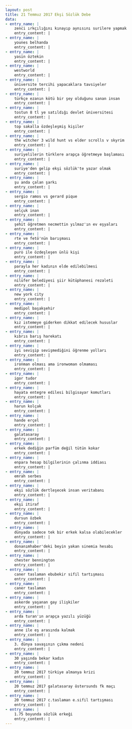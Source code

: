 ```yaml
---
layout: post
title: 21 Temmuz 2017 Ekşi Sözlük Debe
data:
- entry_name: |
    zenci ırkçılığını kınayıp aynısını surilere yapmak
    entry_content: |
- entry_name: |
    younes belhanda
    entry_content: |
- entry_name: |
    yasin öztekin
    entry_content: |
- entry_name: |
    westworld
    entry_content: |
- entry_name: |
    üniversite tercihi yapacaklara tavsiyeler
    entry_content: |
- entry_name: |
    türkçe ezanın kötü bir şey olduğunu sanan insan
    entry_content: |
- entry_name: |
    tostun 8 tl ye satıldığı devlet üniversitesi
    entry_content: |
- entry_name: |
    top sakalla özdeşleşmiş kişiler
    entry_content: |
- entry_name: |
    the witcher 3 wild hunt vs elder scrolls v skyrim
    entry_content: |
- entry_name: |
    suriyelilerin türklere arapça öğretmeye başlaması
    entry_content: |
- entry_name: |
    suriye'den gelip ekşi sözlük'te yazar olmak
    entry_content: |
- entry_name: |
    şu anda çalan şarkı
    entry_content: |
- entry_name: |
    sergio ramos vs gerard pique
    entry_content: |
- entry_name: |
    selçuk inan
    entry_content: |
- entry_name: |
    şehit öğretmen necmettin yılmaz'ın ev eşyaları
    entry_content: |
- entry_name: |
    rte ve fetö'nün barışması
    entry_content: |
- entry_name: |
    puro ile özdeşleşen ünlü kişi
    entry_content: |
- entry_name: |
    parayla her kadının elde edilebilmesi
    entry_content: |
- entry_name: |
    nilüfer belediyesi şiir kütüphanesi rezaleti
    entry_content: |
- entry_name: |
    new york city
    entry_content: |
- entry_name: |
    medipol başakşehir
    entry_content: |
- entry_name: |
    kız istemeye giderken dikkat edilecek hususlar
    entry_content: |
- entry_name: |
    kıbrıs barış harekatı
    entry_content: |
- entry_name: |
    iyi sevişip sevişmediğini öğrenme yolları
    entry_content: |
- entry_name: |
    ironman olması ama ironwoman olmaması
    entry_content: |
- entry_name: |
    igor tudor
    entry_content: |
- entry_name: |
    hayata entegre edilesi bilgisayar komutları
    entry_content: |
- entry_name: |
    harun kolçak
    entry_content: |
- entry_name: |
    hande erçel
    entry_content: |
- entry_name: |
    galatasaray
    entry_content: |
- entry_name: |
    erkek dediğin parfüm değil tütün kokar
    entry_content: |
- entry_name: |
    enpara hesap bilgilerinin çalınma iddiası
    entry_content: |
- entry_name: |
    emrah serbes
    entry_content: |
- entry_name: |
    ekşi sözlük dertleşecek insan veritabanı
    entry_content: |
- entry_name: |
    ekşi itiraf
    entry_content: |
- entry_name: |
    dursun özbek
    entry_content: |
- entry_name: |
    dünyada sadece tek bir erkek kalsa olabilecekler
    entry_content: |
- entry_name: |
    donanımhaber'deki beyin yakan sinemia hesabı
    entry_content: |
- entry_name: |
    chester bennington
    entry_content: |
- entry_name: |
    caner taslaman ebubekir sifil tartışması
    entry_content: |
- entry_name: |
    caner taslaman
    entry_content: |
- entry_name: |
    askerde yaşanan gay ilişkiler
    entry_content: |
- entry_name: |
    arda turan'ın arapça yazılı yüzüğü
    entry_content: |
- entry_name: |
    anne ile eş arasında kalmak
    entry_content: |
- entry_name: |
    3. dünya savaşının çıkma nedeni
    entry_content: |
- entry_name: |
    30 yaşında bekar kadın
    entry_content: |
- entry_name: |
    20 temmuz 2017 türkiye almanya krizi
    entry_content: |
- entry_name: |
    20 temmuz 2017 galatasaray östersunds fk maçı
    entry_content: |
- entry_name: |
    20 temmuz 2017 c.taslaman e.sifil tartışması
    entry_content: |
- entry_name: |
    1.75 boyunda sözlük erkeği
    entry_content: |
---
```


